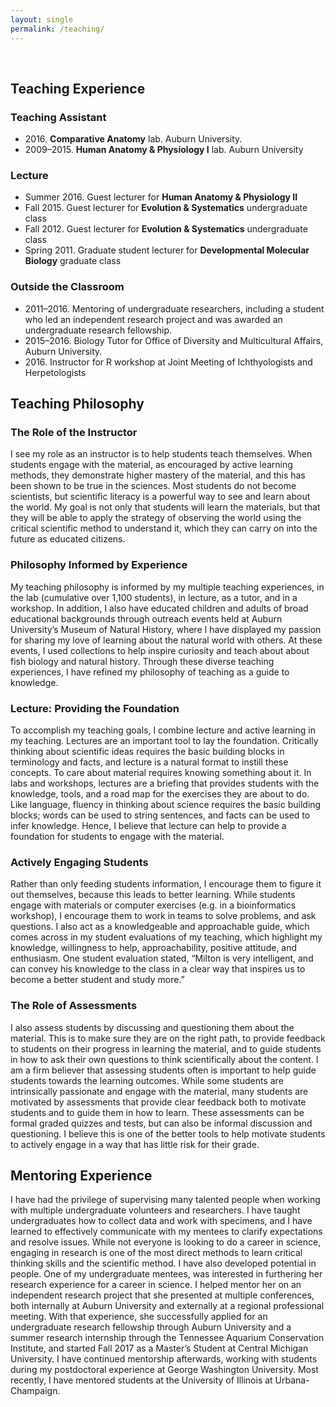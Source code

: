 ```yaml
---
layout: single
permalink: /teaching/
---
```

&nbsp;
## Teaching Experience
### Teaching Assistant
<ul>
<li>2016. <b>Comparative Anatomy</b> lab. Auburn University.</li>
<li>2009–2015. <b>Human Anatomy & Physiology I</b> lab. Auburn University</li>
</ul>

### Lecture
<ul>
<li>Summer 2016. Guest lecturer for <b>Human Anatomy & Physiology II</b></li>
<li>Fall 2015. Guest lecturer for <b>Evolution & Systematics</b> undergraduate class</li>
<li>Fall 2012. Guest lecturer for <b>Evolution & Systematics</b> undergraduate class</li>
<li>Spring 2011. Graduate student lecturer for <b>Developmental Molecular Biology</b> graduate class</li>
</ul>

### Outside the Classroom
<ul>
<li>2011–2016. Mentoring of undergraduate researchers, including a student who led an independent research project and was awarded an undergraduate research fellowship.</li>
<li>2015–2016. Biology Tutor for Office of Diversity and Multicultural Affairs, Auburn University.</li>
<li>2016. Instructor for R workshop at Joint Meeting of Ichthyologists and Herpetologists</li>
</ul>

## Teaching Philosophy

### The Role of the Instructor
I see my role as an instructor is to help students teach themselves. When students engage with the material, as encouraged by active learning methods, they demonstrate higher mastery of the material, and this has been shown to be true in the sciences. Most students do not become scientists, but scientific literacy is a powerful way to see and learn about the world. My goal is not only that students will learn the materials, but that they will be able to apply the strategy of observing the world using the critical scientific method to understand it, which they can carry on into the future as educated citizens.

### Philosophy Informed by Experience
My teaching philosophy is informed by my multiple teaching experiences, in the lab (cumulative over 1,100 students), in lecture, as a tutor, and in a workshop. In addition, I also have educated children and adults of broad educational backgrounds through outreach events held at Auburn University’s Museum of Natural History, where I have displayed my passion for sharing my love of learning about the natural world with others. At these events, I used collections to help inspire curiosity and teach about about fish biology and natural history. Through these diverse teaching experiences, I have refined my philosophy of teaching as a guide to knowledge.

### Lecture: Providing the Foundation
To accomplish my teaching goals, I combine lecture and active learning in my teaching. Lectures are an important tool to lay the foundation. Critically thinking about scientific ideas requires the basic building blocks in terminology and facts, and lecture is a natural format to instill these concepts. To care about material requires knowing something about it. In labs and workshops, lectures are a briefing that provides students with the knowledge, tools, and a road map for the exercises they are about to do. Like language, fluency in thinking about science requires the basic building blocks; words can be used to string sentences, and facts can be used to infer knowledge. Hence, I believe that lecture can help to provide a foundation for students to engage with the material. 

### Actively Engaging Students
Rather than only feeding students information, I encourage them to figure it out themselves, because this leads to better learning. While students engage with materials or computer exercises (e.g. in a bioinformatics workshop), I encourage them to work in teams to solve problems, and ask questions. I also act as a knowledgeable and approachable guide, which comes across in my student evaluations of my teaching, which highlight my knowledge, willingness to help, approachability, positive attitude, and enthusiasm. One student evaluation stated, “Milton is very intelligent, and can convey his knowledge to the class in a clear way that inspires us to become a better student and study more.” 

### The Role of Assessments
I also assess students by discussing and questioning them about the material. This is to make sure they are on the right path, to provide feedback to students on their progress in learning the material, and to guide students in how to ask their own questions to think scientifically about the content. I am a firm believer that assessing students often is important to help guide students towards the learning outcomes. While some students are intrinsically passionate and engage with the material, many students are motivated by assessments that provide clear feedback both to motivate students and to guide them in how to learn. These assessments can be formal graded quizzes and tests, but can also be informal discussion and questioning. I believe this is one of the better tools to help motivate students to actively engage in a way that has little risk for their grade.

## Mentoring Experience
I have had the privilege of supervising many talented people when working with multiple undergraduate volunteers and researchers. I have taught undergraduates how to collect data and work with specimens, and I have learned to effectively communicate with my mentees to clarify expectations and resolve issues. While not everyone is looking to do a career in science, engaging in research is one of the most direct methods to learn critical thinking skills and the scientific method. I have also developed potential in people. One of my undergraduate mentees, was interested in furthering her research experience for a career in science. I helped mentor her on an independent research project that she presented at multiple conferences, both internally at Auburn University and externally at a regional professional meeting. With that experience, she successfully applied for an undergraduate research fellowship through Auburn University and a summer research internship through the Tennessee Aquarium Conservation Institute, and started Fall 2017 as a Master’s Student at Central Michigan University. I have continued mentorship afterwards, working with students during my postdoctoral experience at George Washington University. Most recently, I have mentored students at the University of Illinois at Urbana-Champaign.
